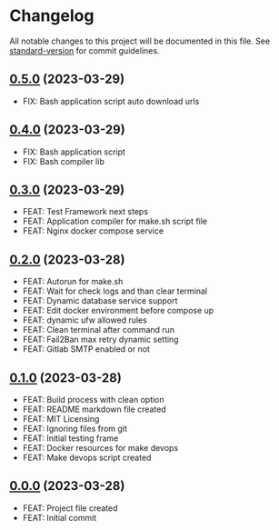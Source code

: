 # Changelog

All notable changes to this project will be documented in this file. See [standard-version](https://github.com/conventional-changelog/standard-version) for commit guidelines.


## [0.5.0](https://github.com/lildutils/ldu-devops-docker/releases/tag/0.5.0) (2023-03-29)

- FIX: Bash application script auto download urls

## [0.4.0](https://github.com/lildutils/ldu-devops-docker/releases/tag/0.4.0) (2023-03-29)

- FIX: Bash application script
- FIX: Bash compiler lib

## [0.3.0](https://github.com/lildutils/ldu-devops-docker/releases/tag/0.3.0) (2023-03-29)

- FEAT: Test Framework next steps
- FEAT: Application compiler for make.sh script file
- FEAT: Nginx docker compose service

## [0.2.0](https://github.com/lildutils/ldu-devops-docker/releases/tag/0.2.0) (2023-03-28)

- FEAT: Autorun for make.sh
- FEAT: Wait for check logs and than clear terminal
- FEAT: Dynamic database service support
- FEAT: Edit docker environment before compose up
- FEAT: dynamic ufw allowed rules
- FEAT: Clean terminal after command run
- FEAT: Fail2Ban max retry dynamic setting
- FEAT: Gitlab SMTP enabled or not

## [0.1.0](https://github.com/lildutils/ldu-devops-docker/releases/tag/0.1.0) (2023-03-28)

- FEAT: Build process with clean option
- FEAT: README markdown file created
- FEAT: MIT Licensing
- FEAT: Ignoring files from git
- FEAT: Initial testing frame
- FEAT: Docker resources for make devops
- FEAT: Make devops script created

## [0.0.0](https://github.com/lildutils/ldu-devops-docker/releases/tag/0.0.0) (2023-03-28)

- FEAT: Project file created
- FEAT: Initial commit
